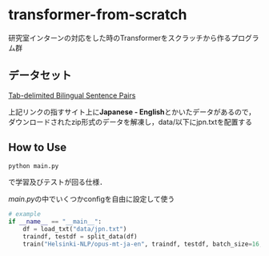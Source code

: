# transformer-from-scratch

研究室インターンの対応をした時のTransformerをスクラッチから作るプログラム群

## データセット

[Tab-delimited Bilingual Sentence Pairs](http://www.manythings.org/anki/)

上記リンクの指すサイト上に**Japanese - English**とかいたデータがあるので，ダウンロードされたzip形式のデータを解凍し，data/以下にjpn.txtを配置する

## How to Use

```python
python main.py
```
で学習及びテストが回る仕様．

*main.py*の中でいくつかconfigを自由に設定して使う

```python
# example
if __name__ == "__main__":
    df = load_txt("data/jpn.txt")
    traindf, testdf = split_data(df)
    train("Helsinki-NLP/opus-mt-ja-en", traindf, testdf, batch_size=16, epoch=10)
```